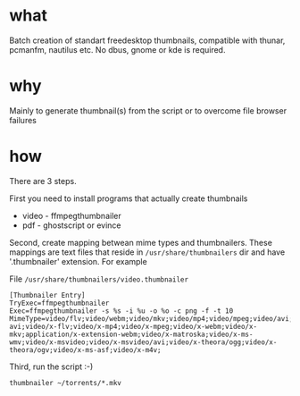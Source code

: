 # what
Batch creation of standart freedesktop thumbnails, compatible with thunar, pcmanfm, nautilus etc.
No dbus, gnome or kde is required.

# why
Mainly to generate thumbnail(s) from the script or to overcome file browser failures

# how
There are 3 steps. 

First you need to install programs that actually create thumbnails

 * video - ffmpegthumbnailer
 * pdf - ghostscript or evince
 
Second, create mapping betwean mime types and thumbnailers. These mappings are text files that reside in
`/usr/share/thumbnailers` dir and have '.thumbnailer' extension. For example

File `/usr/share/thumbnailers/video.thumbnailer`
```
[Thumbnailer Entry]
TryExec=ffmpegthumbnailer
Exec=ffmpegthumbnailer -s %s -i %u -o %o -c png -f -t 10
MimeType=video/flv;video/webm;video/mkv;video/mp4;video/mpeg;video/avi;video/ogg;video/quicktime;video/x-avi;video/x-flv;video/x-mp4;video/x-mpeg;video/x-webm;video/x-mkv;application/x-extension-webm;video/x-matroska;video/x-ms-wmv;video/x-msvideo;video/x-msvideo/avi;video/x-theora/ogg;video/x-theora/ogv;video/x-ms-asf;video/x-m4v;
```

Third, run the script :-)
```
thumbnailer ~/torrents/*.mkv
```
